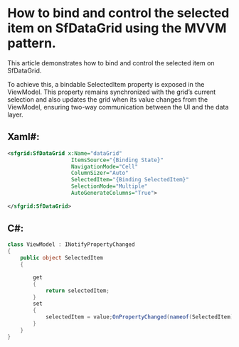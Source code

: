 # How to bind and control the selected item on SfDataGrid using the MVVM pattern.

This article demonstrates how to bind and control the selected item on SfDataGrid.

To achieve this, a bindable SelectedItem property is exposed in the ViewModel. This property remains synchronized with the grid’s current selection and also updates the grid when its value changes from the ViewModel, ensuring two-way communication between the UI and the data layer.

## Xaml#:

```xml
<sfgrid:SfDataGrid x:Name="dataGrid"
                    ItemsSource="{Binding State}" 
                    NavigationMode="Cell"
                    ColumnSizer="Auto"
                    SelectedItem="{Binding SelectedItem}"
                    SelectionMode="Multiple"
                    AutoGenerateColumns="True">
         
</sfgrid:SfDataGrid>
```

## C#:

```C#
class ViewModel : INotifyPropertyChanged
{
    public object SelectedItem
    {

        get
        {
            return selectedItem;
        }
        set
        {
            selectedItem = value;OnPropertyChanged(nameof(SelectedItem));
        }
    }
}
```